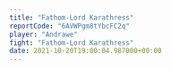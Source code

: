 ```yaml
---
title: "Fathom-Lord Karathress"
reportCode: "6AVWPgm8tYbcFC2q"
player: "Andrawe"
fight: "Fathom-Lord Karathress"
date: 2021-10-20T19:00:04.987000+00:00
---
```

